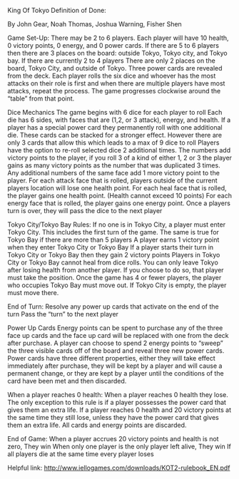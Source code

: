 King Of Tokyo Definition of Done:

By John Gear, Noah Thomas, Joshua Warning, Fisher Shen

Game Set-Up:
There may be 2 to 6 players.
Each player will have 10 health, 0 victory points, 0 energy, and 0 power cards.
If there are 5 to 6 players then there are 3 places on the board: outside Tokyo, Tokyo city, and Tokyo bay.
If there are currently 2 to 4 players There are only 2 places on the board, Tokyo City, and outside of Tokyo.
Three power cards are revealed from the deck.
Each player rolls the six dice and whoever has the most attacks on their role is first and when there are multiple players have most attacks, repeat the process. The game progresses clockwise around the “table” from that point.

Dice Mechanics
The game begins with 6 dice for each player to roll
Each die has 6 sides, with faces that are (1,2, or 3 attack), energy, and health.
If a player has a special power card they permanently roll with one additional die. These cards can be stacked for a stronger effect. However there are only 3 cards that allow this which leads to a max of 9 dice to roll
Players have the option to re-roll selected dice 2 additional times.
The numbers add victory points to the player, if you roll 3 of a kind of either 1, 2 or 3 the player gains as many victory points as the number that was duplicated 3 times. Any additional numbers of the same face add 1 more victory point to the player.
For each attack face that is rolled, players outside of the current players location will lose one health point.
For each heal face that is rolled, the player gains one health point. (Health cannot exceed 10 points)
For each energy face that is rolled, the player gains one energy point.
Once a players turn is over, they will pass the dice to the next player

Tokyo City/Tokyo Bay Rules:
If no one is in Tokyo City, a player must enter Tokyo City. This includes the first turn of the game. The same is true for Tokyo Bay if there are more than 5 players
A player earns 1 victory point when they enter Tokyo City or Tokyo Bay
If a player starts their turn in Tokyo City or Tokyo Bay then they gain 2 victory points
Players in Tokyo City or Tokyo Bay cannot heal from dice rolls.
You can only leave Tokyo after losing health from another player. If you choose to do so, that player must take the position.
Once the game has 4 or fewer players, the player who occupies Tokyo Bay must move out. If Tokyo City is empty, the player must move there.

End of Turn:
Resolve any power up cards that activate on the end of the turn
Pass the “turn” to the next player

Power Up Cards
Energy points can be spent to purchase any of the three face up cards and the face up card will be replaced with one from the deck after purchase.
A player can choose to spend 2 energy points to “sweep” the three visible cards off of the board and reveal three new power cards. 
Power cards have three different properties, either they will take effect immediately after purchase, they will be kept by a player and will cause a permanent change, or they are kept by a player until the conditions of the card have been met and then discarded.

When a player reaches 0 health:
When a player reaches 0 health they lose. The only exception to this rule is if a player possesses the power card that gives them an extra life.
If a player reaches 0 health and 20 victory points at the same time they still lose, unless they have the power card that gives them an extra life.
All cards and energy points are discarded.

End of Game:
When a player accrues 20 victory points and health is not zero, They win
When only one player is the only player left alive, They win
If all players die at the same time every player loses

Helpful link:
http://www.iellogames.com/downloads/KOT2-rulebook_EN.pdf
